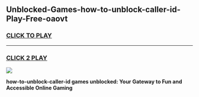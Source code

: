 
## Unblocked-Games-how-to-unblock-caller-id-Play-Free-oaovt
<h3>
<a href="https://premium76.site?title=how-to-unblock-caller-id&ref=23A">CLICK TO PLAY</a></h3>
<hr>

<h3>
<a href="https://premium76.site?title=how-to-unblock-caller-id&ref=23A">CLICK 2 PLAY</a>
  
</h3>

<a href="https://premium76.site?title=how-to-unblock-caller-id&ref=23A"><img src="https://clearcache.store/games.png"></a>


**how-to-unblock-caller-id games unblocked: Your Gateway to Fun and Accessible Online Gaming**
